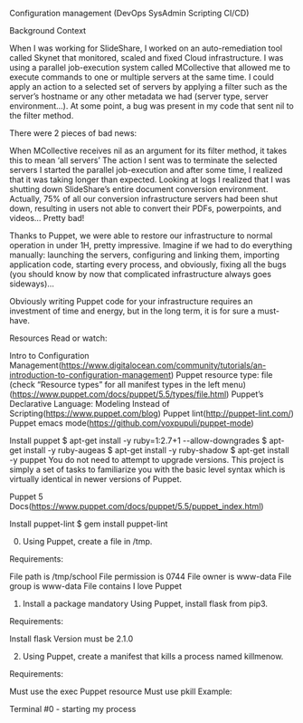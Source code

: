 Configuration management
(DevOps
SysAdmin
Scripting
CI/CD)

Background Context


When I was working for SlideShare, I worked on an auto-remediation tool called Skynet that monitored, scaled and fixed Cloud infrastructure. I was using a parallel job-execution system called MCollective that allowed me to execute commands to one or multiple servers at the same time. I could apply an action to a selected set of servers by applying a filter such as the server’s hostname or any other metadata we had (server type, server environment…). At some point, a bug was present in my code that sent nil to the filter method.

There were 2 pieces of bad news:

When MCollective receives nil as an argument for its filter method, it takes this to mean ‘all servers’
The action I sent was to terminate the selected servers
I started the parallel job-execution and after some time, I realized that it was taking longer than expected. Looking at logs I realized that I was shutting down SlideShare’s entire document conversion environment. Actually, 75% of all our conversion infrastructure servers had been shut down, resulting in users not able to convert their PDFs, powerpoints, and videos… Pretty bad!

Thanks to Puppet, we were able to restore our infrastructure to normal operation in under 1H, pretty impressive. Imagine if we had to do everything manually: launching the servers, configuring and linking them, importing application code, starting every process, and obviously, fixing all the bugs (you should know by now that complicated infrastructure always goes sideways)…

Obviously writing Puppet code for your infrastructure requires an investment of time and energy, but in the long term, it is for sure a must-have.

Resources
Read or watch:

Intro to Configuration Management(https://www.digitalocean.com/community/tutorials/an-introduction-to-configuration-management)
Puppet resource type: file (check “Resource types” for all manifest types in the left menu)(https://www.puppet.com/docs/puppet/5.5/types/file.html)
Puppet’s Declarative Language: Modeling Instead of Scripting(https://www.puppet.com/blog)
Puppet lint(http://puppet-lint.com/)
Puppet emacs mode(https://github.com/voxpupuli/puppet-mode)

Install puppet
$ apt-get install -y ruby=1:2.7+1 --allow-downgrades
$ apt-get install -y ruby-augeas
$ apt-get install -y ruby-shadow
$ apt-get install -y puppet
You do not need to attempt to upgrade versions. This project is simply a set of tasks to familiarize you with the basic level syntax which is virtually identical in newer versions of Puppet.

Puppet 5 Docs(https://www.puppet.com/docs/puppet/5.5/puppet_index.html)

Install puppet-lint
$ gem install puppet-lint

0. Using Puppet, create a file in /tmp.

Requirements:

File path is /tmp/school
File permission is 0744
File owner is www-data
File group is www-data
File contains I love Puppet

1. Install a package
mandatory
Using Puppet, install flask from pip3.

Requirements:

Install flask
Version must be 2.1.0

2. Using Puppet, create a manifest that kills a process named killmenow.

Requirements:

Must use the exec Puppet resource
Must use pkill
Example:

Terminal #0 - starting my process

